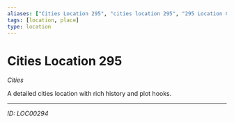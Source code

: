 ```yaml
---
aliases: ["Cities Location 295", "cities location 295", "295 Location Cities"]
tags: [location, place]
type: location
---
```


# Cities Location 295

*Cities*

A detailed cities location with rich history and plot hooks.

---
*ID: LOC00294*